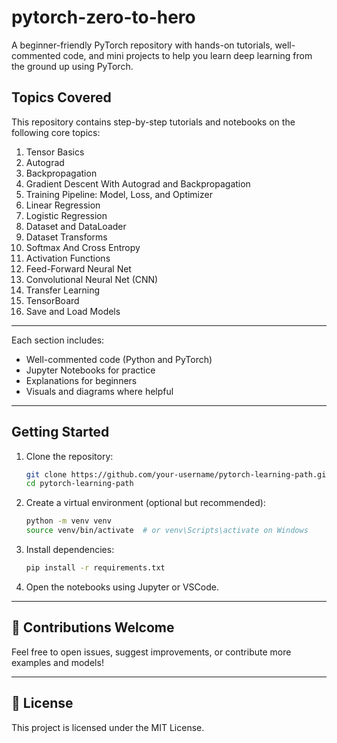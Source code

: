# pytorch-zero-to-hero
A beginner-friendly PyTorch repository with hands-on tutorials, well-commented code, and mini projects to help you learn deep learning from the ground up using PyTorch.



## Topics Covered

This repository contains step-by-step tutorials and notebooks on the following core topics:

  
1. Tensor Basics  
2. Autograd  
3. Backpropagation  
4. Gradient Descent With Autograd and Backpropagation  
5. Training Pipeline: Model, Loss, and Optimizer  
6. Linear Regression  
7. Logistic Regression  
8. Dataset and DataLoader  
9. Dataset Transforms  
10. Softmax And Cross Entropy  
11. Activation Functions  
12. Feed-Forward Neural Net  
13. Convolutional Neural Net (CNN)  
14. Transfer Learning  
15. TensorBoard  
16. Save and Load Models  

---

Each section includes:
-  Well-commented code (Python and PyTorch)
-  Jupyter Notebooks for practice
-  Explanations for beginners
-  Visuals and diagrams where helpful

---

## Getting Started

1. Clone the repository:
   ```bash
   git clone https://github.com/your-username/pytorch-learning-path.git
   cd pytorch-learning-path


2. Create a virtual environment (optional but recommended):

   ```bash
   python -m venv venv
   source venv/bin/activate  # or venv\Scripts\activate on Windows
   ```

3. Install dependencies:

   ```bash
   pip install -r requirements.txt
   ```

4. Open the notebooks using Jupyter or VSCode.

---

## 🤝 Contributions Welcome

Feel free to open issues, suggest improvements, or contribute more examples and models!

---

## 📜 License

This project is licensed under the MIT License.
